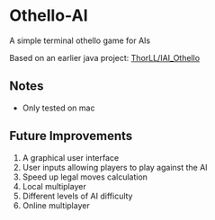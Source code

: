 # Othello-AI

A simple terminal othello game for AIs

Based on an earlier java project: [ThorLL/IAI_Othello](https://github.com/ThorLL/IAI_Othello)

## Notes
- Only tested on mac

## Future Improvements
1. A graphical user interface
2. User inputs allowing players to play against the AI
3. Speed up legal moves calculation
4. Local multiplayer
5. Different levels of AI difficulty
6. Online multiplayer
